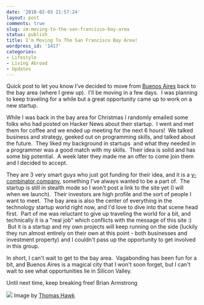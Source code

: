 ```yaml
---
date: '2010-02-03 21:57:24'
layout: post
comments: true
slug: im-moving-to-the-san-francisco-bay-area
status: publish
title: I'm Moving To The San Francisco Bay Area!
wordpress_id: '1417'
categories:
- Lifestyle
- Living Abroad
- Updates
---
```


Quick post to let you know I've decided to move from [Buenos Aires](http://brianarmstrong.org/posts/oh-snap-im-moving-to-south-america/) back to the bay area (where I grew up).  I'll be moving in a few days.  I was planning to keep traveling for a while but a great opportunity came up to work on a new startup.

While I was back in the bay area for Christmas I randomly emailed some folks who had posted on Hacker News about their startup.  I went and met them for coffee and we ended up meeting for the next 6 hours!  We talked business and strategy, geeked out on programming skills, and talked about the future.  They liked my background in startups  and what they needed in a programmer was a good match with my skills.  Their idea is solid and has some big potential.  A week later they made me an offer to come join them and I decided to accept.

They are 3 very smart guys who just got funding for their idea, and it is a [y-combinator company](http://ycombinator.com/), something I've always wanted to be a part of.  The startup is still in stealth mode so I won't post a link to the site yet (I will when we launch).  Their investors are high profile and the sort of people I want to meet.  The bay area is also the center of everything in the technology startup world right now, and I'd love to dive into that scene head first.  Part of me was reluctant to give up traveling the world for a bit, and technically it is a "real job" which conflicts with the message of this site :)  But it is a startup and my own projects will keep running on the side (luckily they run almost entirely on their own at this point - both businesses and investment property) and I couldn't pass up the opportunity to get involved in this group.

In short, I can't wait to get to the bay area.  Vagabonding has been fun for a bit, and Buenos Aires is a magical city that I won't soon forget, but I can't wait to see what opportunities lie in Silicon Valley.

Until next time, keep breaking free!
Brian Armstrong

[![](http://s3.amazonaws.com/oldbloguploads/2010/02/san-francisco.jpg)](http://s3.amazonaws.com/oldbloguploads/2010/02/san-francisco.jpg)
Image by [Thomas Hawk](http://www.flickr.com/photos/thomashawk/129603689/)
